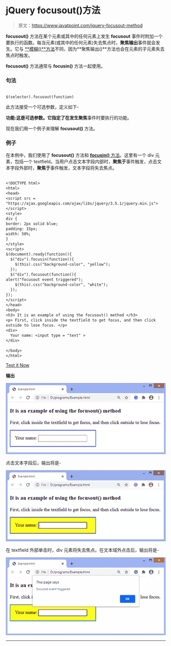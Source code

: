 # jQuery focusout()方法

> 原文：<https://www.javatpoint.com/jquery-focusout-method>

**focusout()** 方法在某个元素或其中的任何元素上发生 **focusout** 事件时附加一个要执行的函数。每当元素(或其中的任何元素)失去焦点时，**聚焦输出**事件就会发生。它与 [**模糊()**方法](https://www.javatpoint.com/jquery-blur)不同，因为**聚焦输出()**方法也会在元素的子元素失去焦点时触发。

**focusout()** 方法通常与 **focusin()** 方法一起使用。

### 句法

```

$(selector).focusout(function)

```

此方法接受一个可选参数，定义如下-

**功能:**这是可选参数。它指定了在发生**聚焦**事件时要执行的功能。

现在我们用一个例子来理解 **focusout()** 方法。

### 例子

在本例中，我们使用了 **focusout()** 方法和 [**focusin()** 方法](jquery-focusin-method)。这里有一个 div 元素，包括一个 textfield。当用户点击文本字段内部时，**聚焦于**事件触发，点击文本字段外部时，**聚焦于**事件触发，文本字段将失去焦点。

```

<!DOCTYPE html>
<html>
<head>
<script src = "https://ajax.googleapis.com/ajax/libs/jquery/3.5.1/jquery.min.js"> </script>
<style>
div {
border: 2px solid blue;
padding: 15px;
width: 50%;
}
</style>
<script>
$(document).ready(function(){
  $("div").focusin(function(){
    $(this).css("background-color", "yellow");
  });
  $("div").focusout(function(){
alert("focusout event triggered");
    $(this).css("background-color", "white");
  });
});
</script>
</head>
<body>
<h3> It is an example of using the focusout() method </h3>
<p> First, click inside the textfield to get focus, and then click outside to lose focus. </p>
<div>
  Your name: <input type = "text" >
</div>

</body>
</html>

```

[Test it Now](https://www.javatpoint.com/oprweb/test.jsp?filename=jquery-focusout-method1)

**输出**

![jQuery focusout() method](img/cf51115487a0c42f0be9f23fc67ca31c.png)

点击文本字段后，输出将是-

![jQuery focusout() method](img/62efa0d193b7d69ec05030ef905e3317.png)

在 textfield 外部单击时，div 元素将失去焦点。在文本域外点击后，输出将是-

![jQuery focusout() method](img/1fbb3609a9defefdbeb6fce605196373.png)

* * *